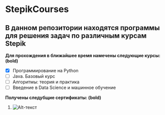 # StepikCourses
## В данном репозитории находятся программы для решения задач по различным курсам Stepik 
**Для прохождения в ближайшее время намечены следующие курсы: (bold)**
- [x] Программирование на Python
- [ ] Java. Базовый курс
- [ ] Алгоритмы: теория и практика
- [ ] Введение в Data Science и машинное обучение

**Получены следубщие сертификаты: (bold)**
1. ![Alt-текст](https://stepik.org/certificate/e55b90939beec2492322e8cfb32ddce5b9ecbed7.png "Орк")
